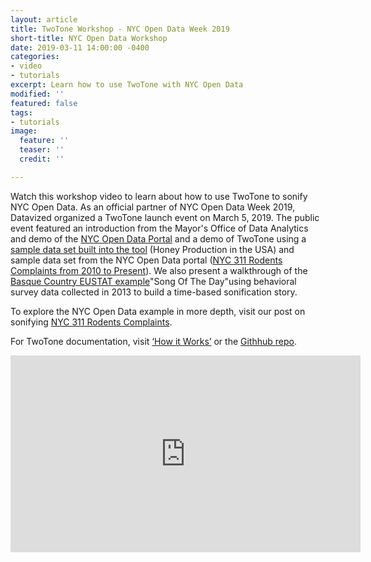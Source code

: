 ```yaml
---
layout: article
title: TwoTone Workshop - NYC Open Data Week 2019
short-title: NYC Open Data Workshop
date: 2019-03-11 14:00:00 -0400
categories:
- video
- tutorials
excerpt: Learn how to use TwoTone with NYC Open Data
modified: ''
featured: false
tags:
- tutorials
image:
  feature: ''
  teaser: ''
  credit: ''

---
```

Watch this workshop video to learn about how to use TwoTone to sonify NYC Open Data.  As an official partner of NYC Open Data Week 2019, Datavized organized a TwoTone launch event on March 5, 2019. The public event featured an introduction from the Mayor's Office of Data Analytics and demo of the [NYC Open Data Portal](https://opendata.cityofnewyork.us/how-to/ "Getting Started with Open Data") and a demo of TwoTone using a [sample data set built into the tool](https://twotone.io/tutorials/introduction-to-twotone/ "Introduction to TwoTone") (Honey Production in the USA) and sample data set from the NYC Open Data portal ([NYC 311 Rodents Complaints from 2010 to Present](https://twotone.io/examples/nyc-311-rodent-complaints/ "NYC 311 Rodent Complaints")). We also present a walkthrough of the [Basque Country EUSTAT example](https://twotone.io/examples/song-of-the-day-basque-country-eustat/ "Basque Country EUSTAT example")"Song Of The Day"using behavioral survey data collected in 2013 to build a time-based sonification story.

To explore the NYC Open Data example in more depth, visit our post on sonifying [NYC 311 Rodents Complaints](https://twotone.io/examples/nyc-311-rodent-complaints/ "NYC 311 Rodent Complaints").

For TwoTone documentation, visit [‘How it Works’](https://twotone.io/how-it-works/ "How it Works") or the [Githhub repo](https://github.com/datavized/twotone "TwoTone Github Repo").

<iframe width="560" height="315" src="https://www.youtube.com/embed/o5kQmydGM58" frameborder="0" allow="accelerometer; autoplay; encrypted-media; gyroscope; picture-in-picture" allowfullscreen></iframe>